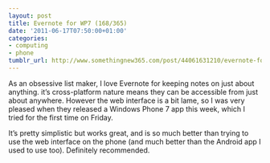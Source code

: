 ```yaml
---
layout: post
title: Evernote for WP7 (168/365)
date: '2011-06-17T07:50:00+01:00'
categories:
- computing
- phone
tumblr_url: http://www.somethingnew365.com/post/44061631210/evernote-for-wp7-168365
---
```

As an obsessive list maker, I love Evernote for keeping notes on just about anything. it’s cross-platform nature means they can be accessible from just about anywhere. However the web interface is a bit lame, so I was very pleased when they released a Windows Phone 7 app this week, which I tried for the first time on Friday.

It’s pretty simplistic but works great, and is so much better than trying to use the web interface on the phone (and much better than the Android app I used to use too). Definitely recommended.
